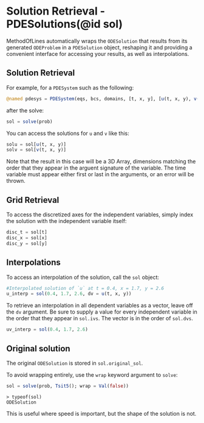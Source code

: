 # Solution Retrieval - PDESolutions(@id sol)

MethodOfLines automatically wraps the `ODESolution` that results from its generated `ODEProblem` in 
a `PDESolution` object, reshaping it and providing a convenient interface for accessing your results,
as well as interpolations.

## Solution Retrieval
For example, for a `PDESystem` such as the following:
```julia
@named pdesys = PDESystem(eqs, bcs, domains, [t, x, y], [u(t, x, y), v((t, x, y))])
```
after the solve:
```julia
sol = solve(prob)
```
You can access the solutions for `u` and `v` like this:
```julia
solu = sol[u(t, x, y)]
solv = sol[v(t, x, y)]
```
Note that the result in this case will be a 3D Array, dimensions matching the order that they appear
in the arguent signature of the variable. The time variable must appear either first or last in the 
arguments, or an error will be thrown.

## Grid Retrieval
To access the discretized axes for the independent variables, simply index the solution with the independent variable itself:
```julia
disc_t = sol[t]
disc_x = sol[x]
disc_y = sol[y]
```

## Interpolations
To access an interpolation of the solution, call the `sol` object:
```julia
#Interpolated solution of `u` at t = 0.4, x = 1.7, y = 2.6
u_interp = sol(0.4, 1.7, 2.6, dv = u(t, x, y))
```

To retrieve an interpolation in all dependent variables as a vector, leave off the `dv` argument. 
Be sure to supply a value for every independent variable in the order that they appear in `sol.ivs`. The vector is in the order of `sol.dvs`.
```julia
uv_interp = sol(0.4, 1.7, 2.6)
```

## Original solution
The original `ODESolution` is stored in `sol.original_sol`.

To avoid wrapping entirely, use the `wrap` keyword argument to `solve`:
```julia
sol = solve(prob, Tsit5(); wrap = Val(false))
```
```
> typeof(sol)
ODESolution
```
This is useful where speed is important, but the shape of the solution is not.